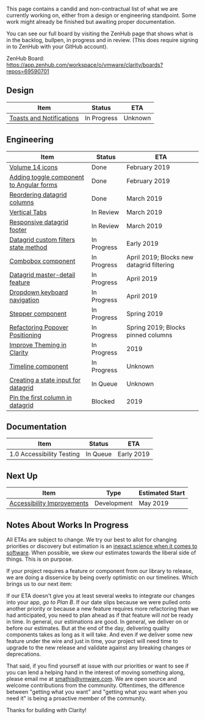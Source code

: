 This page contains a candid and non-contractual list of what we are currently working on, either from a design or engineering standpoint. Some work might already be finished but awaiting proper documentation.

You can see our full board by visiting the ZenHub page that shows what is in the backlog, bullpen, in progress and in review. (This does require signing in to ZenHub with your GitHub account).

ZenHub Board: https://app.zenhub.com/workspace/o/vmware/clarity/boards?repos=69590701

## Design
Item|Status|ETA
----|----|----
[Toasts and Notifications](https://github.com/vmware/clarity/issues/365)|In Progress|Unknown


## Engineering
Item|Status|ETA
----|----|----
[Volume 14 icons](https://github.com/vmware/clarity/issues/2709)|Done|February 2019
[Adding toggle component to Angular forms](https://github.com/vmware/clarity/issues/2953)|Done|February 2019
[Reordering datagrid columns](https://github.com/vmware/clarity/issues/2846)|Done|March 2019
[Vertical Tabs](https://github.com/vmware/clarity/issues/452)|In Review|March 2019
[Responsive datagrid footer](https://github.com/vmware/clarity/issues/3097)|In Review|March 2019
[Datagrid custom filters state method](https://github.com/vmware/clarity/issues/1771)|In Progress|Early 2019
[Combobox component](https://github.com/vmware/clarity/issues/248)|In Progress|April 2019; Blocks new datagrid filtering
[Datagrid master-detail feature](https://github.com/vmware/clarity/issues/2005)|In Progress|April 2019
[Dropdown keyboard navigation](https://github.com/vmware/clarity/issues/2543)|In Progress|April 2019
[Stepper component](https://github.com/vmware/clarity/issues/2503)|In Progress|Spring 2019
[Refactoring Popover Positioning](https://github.com/vmware/clarity/issues/2683)|In Progress|Spring 2019; Blocks pinned columns
[Improve Theming in Clarity](https://github.com/vmware/clarity/issues/2770)|In Progress|2019
[Timeline component](https://github.com/vmware/clarity/issues/1633)|In Progress|Unknown
[Creating a state input for datagrid](https://github.com/vmware/clarity/issues/2846)|In Queue|Unknown
[Pin the first column in datagrid](https://github.com/vmware/clarity/issues/1586)|Blocked|2019

## Documentation
Item|Status|ETA
----|----|----
1.0 Accessibility Testing|In Queue|Early 2019

## Next Up
Item|Type|Estimated Start
----|----|----
[Accessibility Improvements](https://github.com/vmware/clarity/labels/Accessibility)|Development|May 2019

## Notes About Works In Progress

All ETAs are subject to change. We try our best to allot for changing priorities or discovery but estimation is an [inexact science when it comes to software](https://techcrunch.com/2016/04/30/estimate-thrice-develop-once/). When possible, we skew our estimates towards the liberal side of things. This is on purpose.

If your project requires a feature or component from our library to release, we are doing a disservice by being overly optimistic on our timelines. Which brings us to our next item:

If our ETA doesn't give you at least several weeks to integrate our changes into your app, _go to Plan B_. If our date slips because we were pulled onto another priority or because a new feature requires more refactoring than we had anticipated, you need to plan ahead as if that feature will _not_ be ready in time. In general, our estimations are good. In general, we deliver on or before our estimates. But at the end of the day, delivering quality components takes as long as it will take. And even if we deliver some new feature under the wire and just in time, your project will need time to upgrade to the new release and validate against any breaking changes or deprecations.

That said, if you find yourself at issue with our priorities or want to see if you can lend a helping hand in the interest of moving something along, please email me at [smathis@vmware.com](mailto:smathis@vmware.coml). We are open source and welcome contributions from the community. Oftentimes, the difference between "getting what you want" and "getting what you want when you need it" is being a proactive member of the community.

Thanks for building with Clarity!
